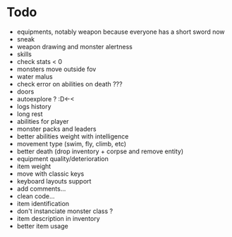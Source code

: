 # Todo
 - equipments, notably weapon because everyone has a short sword now
 - sneak
 - weapon drawing and monster alertness
 - skills
 - check stats < 0
 - monsters move outside fov
 - water malus
 - check error on abilities on death ???
 - doors
 - autoexplore ? :D<-<
 - logs history
 - long rest
 - abilities for player
 - monster packs and leaders
 - better abilities weight with intelligence
 - movement type (swim, fly, climb, etc)
 - better death (drop inventory + corpse and remove entity)
 - equipment quality/deterioration
 - item weight
 - move with classic keys
 - keyboard layouts support
 - add comments...
 - clean code...
 - item identification
 - don't instanciate monster class ?
 - item description in inventory
 - better item usage